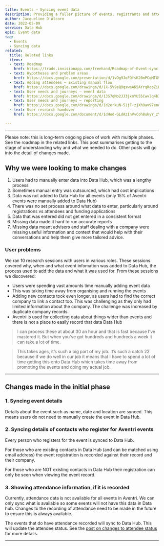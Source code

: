 ```yaml
---
title: Events – Syncing event data
description: Providing a fuller picture of events, registrants and attendees by syncing data rather than relying on manual entry.
author: Jacqueline D'Alcorn
date: 2022-05-09
service: Data Hub
epic: Event data
tag:
  - Events
  - Syncing data
related:
  title: Related links
  items:
  - text: Roadmap
    href: https://trade.invisionapp.com/freehand/Roadmap-of-Event-sync-f12Fy8ipu
  - text: Hypotheses and problem areas
    href: https://docs.google.com/presentation/d/1vOg9JoFQfsK20mPCqMTGSVw6SrRgvXggmD33ZgNUYeg/edit#slide=id.g11409d3f6c2_1_0
  - text: Adding attendees – Existing manual flow
    href: https://docs.google.com/drawings/d/1k-5V9eQ9qswaAK5AYrqRcoZiL3NsvtGiR5c0eE0no8Y
  - text: User needs and journeys – event data
    href: https://docs.google.com/drawings/d/13S7qMo2JJ3jxnYU55Cwvlq4bIVHsLCGxE6nep4uuifE
  - text: User needs and journeys – reporting
    href: https://docs.google.com/drawings/d/1d2erkuN-51jF-zjXh9av97enqTFAuHqQI4hVWUBIC7k
  - text: User research handover
    href: https://docs.google.com/document/d/1dHod-GLdAzInVvCoh8ukyY_zYCP9OXf2NDVtNYz7Ao0/edit#

---
```


***
Please note: this is long-term ongoing piece of work with multiple phases. See the roadmap in the related links. This post summarises getting to the stage of understanding why and what we needed to do. Other posts will go into the detail of changes made.

## Why we were looking to make changes
1. Users had to manually enter data into Data Hub, which was a lengthy process
2. Sometimes manual entry was outsourced, which had cost implications
3. Data was not added to Data Hub for all events (only 15% of Aventri events were manually added to Data Hub)
4. There was no set process around what data to enter, particularly around registrations vs attendees and funding applications
5. Data that was entered did not get entered in a consistent format
6. Missing data made it hard to run accurate reports
7. Missing data meant advisers and staff dealing with a company were missing useful information and context that would help with their conversations and help them give more tailored advice.

### User problems
We ran 10 research sessions with users in various roles. These sessions covered why, when and what event infomation was added to Data Hub, the process used to add the data and what it was used for. From these sessions we discovered:

* Users were spending vast amounts time manually adding event data
* This was taking time away from organising and running the events
* Adding new contacts took even longer, as users had to find the correct company to link a contact too. This was challenging as they only had limited information about the company. The challenge was increased by duplicate company records.
* Aventri is used for collecting data about things wider than events and there is not a place to easily record that data Data Hub

> I can process these at about 30 an hour and that is fast because I’ve mastered it. But when you’ve got hundreds and hundreds a week it can take a lot of time.

> This takes ages, it’s such a big part of my job. It’s such a catch 22 because if we do well in our job it means that I have to spend a lot of time getting this onto Data Hub which takes time away from promoting the events and doing my actual job.

***
## Changes made in the initial phase
### 1. Syncing event details
Details about the event such as name, date and location are synced. This means users do not need to manually create the event in Data Hub.

### 2. Syncing details of contacts who register for Aventri events
Every person who registers for the event is synced to Data Hub.

For those who are existing contacts in Data Hub (and can be matched using email address) the event registration is recorded against their record and their company.

For those who are NOT existing contacts in Data Hub their registration can only be seen when viewing the event record.

### 3. Showing attendance information, if it is recorded
Currently, attendance data is not available for all events in Aventri. We can only sync what is available so some events will not have this data in Data hub. Changes to the recording of attendance need to be made in the future to ensure this is always available.

The events that do have attendance recorded will sync to Data Hub. This will update the attendee status. See the [post on changes to attendee status](/data-hub/event-attendee-status/) for more details.

***
